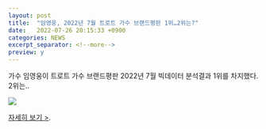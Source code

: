 ```yaml
---
layout: post
title:  "임영웅, 2022년 7월 트로트 가수 브랜드평판 1위…2위는?"
date:   2022-07-26 20:15:33 +0900
categories: NEWS
excerpt_separator: <!--more-->
preview: y
---
```


가수 임영웅이 트로트 가수 브랜드평판 2022년 7월 빅데이터 분석결과 1위를 차지했다.
2위는..

![](http://www.watu.me/img/blog/2022/20220726_2.png)

[자세히 보기 >](https://news.mobfeed.co.kr/detail?object_id=62ddbe745e65e96f9b60ffae&sc=F2X0X1W0Q4o5).

<!--more-->